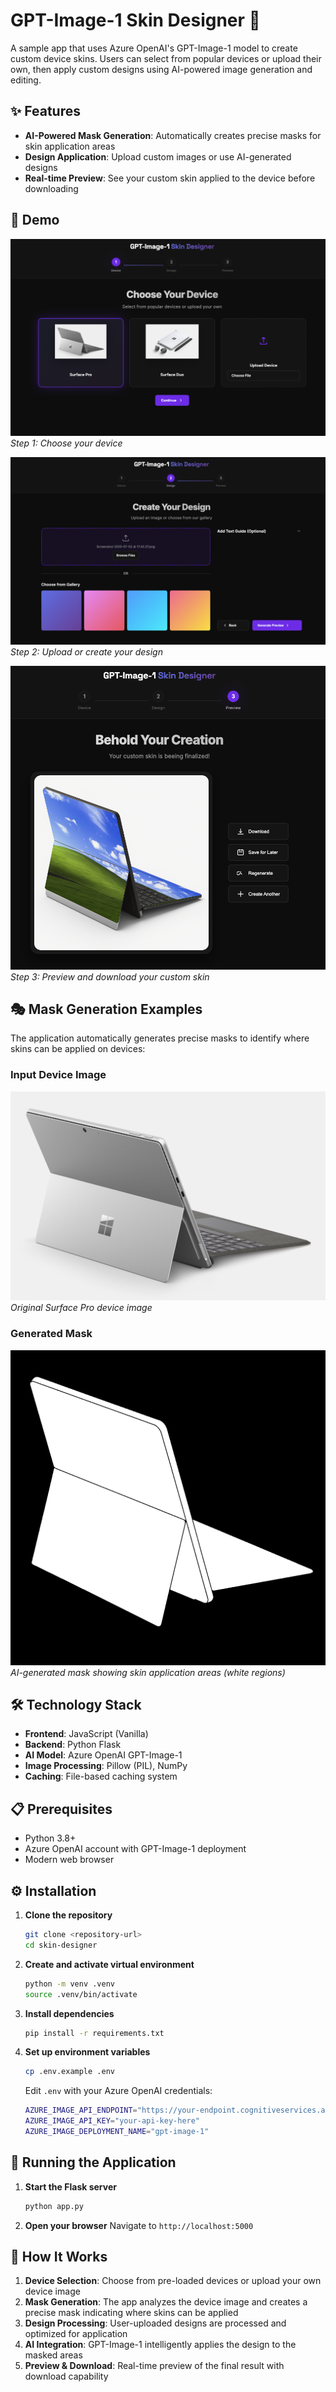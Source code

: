 # GPT-Image-1 Skin Designer 🎨

A sample app that uses Azure OpenAI's GPT-Image-1 model to create custom device skins. Users can select from popular devices or upload their own, then apply custom designs using AI-powered image generation and editing.

## ✨ Features

- **AI-Powered Mask Generation**: Automatically creates precise masks for skin application areas
- **Design Application**: Upload custom images or use AI-generated designs
- **Real-time Preview**: See your custom skin applied to the device before downloading

## 🚀 Demo

![Device Selection](assets/step1.png)
*Step 1: Choose your device*

![Design Upload](assets/step2.png)
*Step 2: Upload or create your design*

![Final Preview](assets/step3.png)
*Step 3: Preview and download your custom skin*

## 🎭 Mask Generation Examples

The application automatically generates precise masks to identify where skins can be applied on devices:

### Input Device Image
![Surface Pro Device](assets/surface-pro.png)
*Original Surface Pro device image*

### Generated Mask
![Generated Mask](assets/mask.png)
*AI-generated mask showing skin application areas (white regions)*

## 🛠️ Technology Stack

- **Frontend**: JavaScript (Vanilla)
- **Backend**: Python Flask
- **AI Model**: Azure OpenAI GPT-Image-1
- **Image Processing**: Pillow (PIL), NumPy
- **Caching**: File-based caching system

## 📋 Prerequisites

- Python 3.8+
- Azure OpenAI account with GPT-Image-1 deployment
- Modern web browser

## ⚙️ Installation

1. **Clone the repository**
   ```bash
   git clone <repository-url>
   cd skin-designer
   ```

2. **Create and activate virtual environment**
   ```bash
   python -m venv .venv
   source .venv/bin/activate
   ```

3. **Install dependencies**
   ```bash
   pip install -r requirements.txt
   ```

4. **Set up environment variables**
   ```bash
   cp .env.example .env
   ```
   
   Edit `.env` with your Azure OpenAI credentials:
   ```bash
   AZURE_IMAGE_API_ENDPOINT="https://your-endpoint.cognitiveservices.azure.com/openai/deployments/gpt-image-1"
   AZURE_IMAGE_API_KEY="your-api-key-here"
   AZURE_IMAGE_DEPLOYMENT_NAME="gpt-image-1"
   ```

## 🚀 Running the Application

1. **Start the Flask server**
   ```bash
   python app.py
   ```

2. **Open your browser**
   Navigate to `http://localhost:5000`

## 🎯 How It Works

1. **Device Selection**: Choose from pre-loaded devices or upload your own device image
2. **Mask Generation**: The app analyzes the device image and creates a precise mask indicating where skins can be applied
3. **Design Processing**: User-uploaded designs are processed and optimized for application
4. **AI Integration**: GPT-Image-1 intelligently applies the design to the masked areas
5. **Preview & Download**: Real-time preview of the final result with download capability
